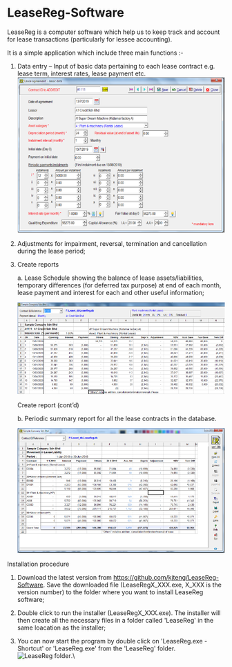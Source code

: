 # LeaseReg-Software
LeaseReg is a computer software which help us to keep track and account for lease transactions (particularly for lessee accounting). 	

It is a simple application which include three main functions :-	

1.	Data entry – Input of basic data pertaining to each lease contract  e.g. lease term, interest rates, lease payment etc.
	![Data entry](intro1.png)

2.	Adjustments for impairment, reversal, termination and cancellation during the lease period;
 
 
3.	Create reports

	a. Lease Schedule showing the balance of lease assets/liabilities, temporary differences (for deferred tax purpose) at end of each 		 month, lease payment and interest for each and other useful information;
	
	![Schedule](intro2.png)


	Create report (cont’d)

	b. Periodic summary report for all the lease contracts in the database.
	
	![Summary report](intro3.png)


Installation procedure

1. Download the latest version from https://github.com/kjteng/LeaseReg-Software.  Save the downloaded file (LeaseRegX_XXX.exe, X_XXX is the version number) to the folder where you want to install LeaseReg software;

2. Double click to run the installer (LeaseRegX_XXX.exe). The installer will then create all the necessary files in a folder called 'LeaseReg' in the same loacation as the installer;  

3. You can now start the program by double click on 'LeaseReg.exe - Shortcut' or 'LeaseReg.exe' from the 'LeaseReg' folder.
![LeaseReg folder](intro.png).\
